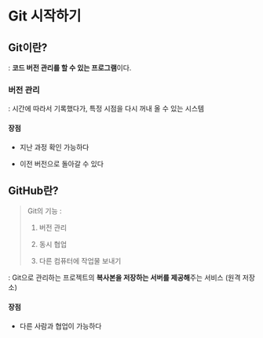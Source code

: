 #  Git 시작하기

## Git이란?

: **코드 버전 관리를 할 수 있는 프로그램**이다.

### 버전 관리

: 시간에 따라서 기록했다가, 특정 시점을 다시 꺼내 올 수 있는 시스템

#### 장점

* 지난 과정 확인 가능하다

* 이전 버전으로 돌아갈 수 있다



## GitHub란?

> Git의 기능 :
>
> 1) 버전 관리
>
> 2) 동시 협업
>
> 3) 다른 컴퓨터에 작업물 보내기

: Git으로 관리하는 프로젝트의 **복사본을 저장하는 서버를 제공해**주는 서비스 (원격 저장소) 

#### 장점

* 다른 사람과 협업이 가능하다 